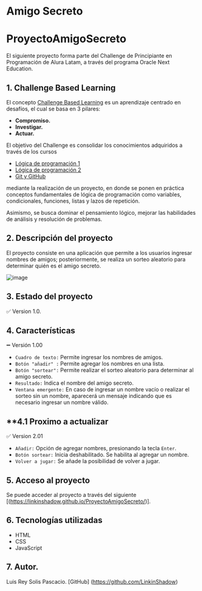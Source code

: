 # Amigo Secreto
# ProyectoAmigoSecreto

El siguiente proyecto forma parte del Challenge de Principiante en Programación de Alura Latam, a través del programa Oracle Next Education.
## **1. Challenge Based Learning**

El concepto [Challenge Based Learning](https://www.challengebasedlearning.org/framework/) es un aprendizaje centrado en desafíos, el cual se basa en 3 pilares:
- **Compromiso.**
- **Investigar.**
- **Actuar.**

El objetivo del Challenge es consolidar los conocimientos adquiridos a través de los cursos
- [Lógica de programación 1](https://app.aluracursos.com/course/logica-programacion-sumergete-programacion-javascript)
- [Lógica de programación 2](https://app.aluracursos.com/course/logica-programacion-explorar-funciones-listas)
- [Git y GitHub](https://app.aluracursos.com/course/git-github-repositorio-commit-versiones)

mediante la realización de un proyecto, en donde se ponen en práctica conceptos fundamentales de lógica de programación como variables, condicionales, funciones, listas y lazos de repetición.

Asimismo, se busca dominar el pensamiento lógico, mejorar las habilidades de análisis y resolución de problemas.

## **2. Descripción del proyecto**
El proyecto consiste en una aplicación que permite a los usuarios ingresar nombres de amigos; posteriormente, se realiza un sorteo aleatorio para determinar quién es el amigo secreto.

![image](https://github.com/user-attachments/assets/7b772a14-e610-4b2c-91a2-6401fd076456)


## **3. Estado del proyecto**
:white_check_mark: Version 1.0.

## **4. Características**
:heavy_minus_sign: Versión 1.00
- `Cuadro de texto:` Permite ingresar los nombres de amigos.
- `Botón "añadir" :` Permite agregar los nombres en una lista.
- `Botón "sortear":` Permite realizar el sorteo aleatorio para determinar al amigo secreto.
- `Resultado:` Indica el nombre del amigo secreto.
- `Ventana emergente:` En caso de ingresar un nombre vacío o realizar el sorteo sin un nombre, aparecerá un mensaje indicando que es necesario ingresar un nombre válido.

## **4.1 Proximo a actualizar
:white_check_mark: Version 2.01
- `Añadir:` Opción de agregar nombres, presionando la tecla `Enter`.
- `Botón sortear:` Inicia deshabilitado. Se habilita al agregar un nombre.
- `Volver a jugar:` Se añade la posibilidad de volver a jugar.

## **5. Acceso al proyecto**
Se puede acceder al proyecto a través del siguiente [(https://linkinshadow.github.io/ProyectoAmigoSecreto/)].

## **6. Tecnologías utilizadas**

- HTML
- CSS
- JavaScript
## **7.  Autor.**
Luis Rey Solis Pascacio.
[GitHub] (https://github.com/LinkinShadow)
